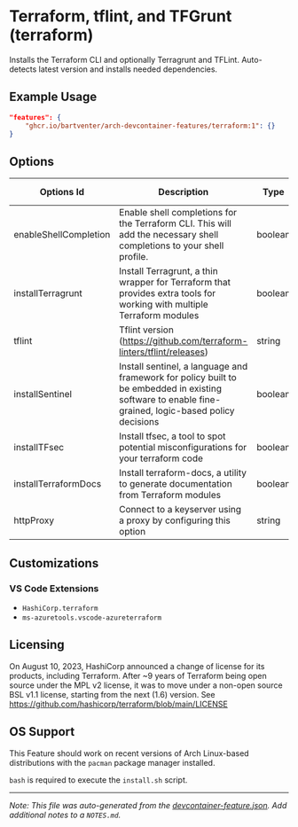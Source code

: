 
# Terraform, tflint, and TFGrunt (terraform)

Installs the Terraform CLI and optionally Terragrunt and TFLint. Auto-detects latest version and installs needed dependencies.

## Example Usage

```json
"features": {
    "ghcr.io/bartventer/arch-devcontainer-features/terraform:1": {}
}
```

## Options

| Options Id | Description | Type | Default Value |
|-----|-----|-----|-----|
| enableShellCompletion | Enable shell completions for the Terraform CLI. This will add the necessary shell completions to your shell profile. | boolean | true |
| installTerragrunt | Install Terragrunt, a thin wrapper for Terraform that provides extra tools for working with multiple Terraform modules | boolean | true |
| tflint | Tflint version (https://github.com/terraform-linters/tflint/releases) | string | latest |
| installSentinel | Install sentinel, a language and framework for policy built to be embedded in existing software to enable fine-grained, logic-based policy decisions | boolean | false |
| installTFsec | Install tfsec, a tool to spot potential misconfigurations for your terraform code | boolean | false |
| installTerraformDocs | Install terraform-docs, a utility to generate documentation from Terraform modules | boolean | false |
| httpProxy | Connect to a keyserver using a proxy by configuring this option | string | - |

## Customizations

### VS Code Extensions

- `HashiCorp.terraform`
- `ms-azuretools.vscode-azureterraform`



## Licensing

On August 10, 2023, HashiCorp announced a change of license for its products, including Terraform. After ~9 years of Terraform being open source under the MPL v2 license, it was to move under a non-open source BSL v1.1 license, starting from the next (1.6) version. See https://github.com/hashicorp/terraform/blob/main/LICENSE

## OS Support

This Feature should work on recent versions of Arch Linux-based distributions with the `pacman` package manager installed.

`bash` is required to execute the `install.sh` script.

---

_Note: This file was auto-generated from the [devcontainer-feature.json](https://github.com/bartventer/arch-devcontainer-features/blob/main/src/terraform/devcontainer-feature.json).  Add additional notes to a `NOTES.md`._
